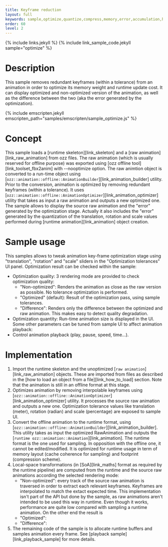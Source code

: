 ```yaml
---
title: Keyframe reduction
layout: full
keywords: sample,optimize,quantize,compress,memory,error,accumulation,hierarchy,keyframe,reduction,offline
order: 60
level: 2
---
```


{% include links.jekyll %}
{% include link_sample_code.jekyll sample="optimize" %}

Description
===========

This sample removes redundant keyframes (within a tolerance) from an animation in order to optimize its memory weight and runtime update cost. It can display optimized and non-optimized version of the animation, as well as the difference between the two (aka the error generated by the optimization).

{% include emscripten.jekyll emscripten_path="samples/emscripten/sample_optimize.js" %}

Concept
=======

This sample loads a [runtime skeleton][link_skeleton] and a [raw animation][link_raw_animation] from ozz files. The raw animation (which is usually reserved for offline purpose) was exported using [ozz offline tool][link_toolset_fbx2anim] with --nooptimize option. The raw animtion object is converted to a run-time object using [`ozz::animation::offline::AnimationBuilder`][link_animation_builder] utility.
Prior to the conversion, animation is optimized by removing redundant keyframes (within a tolerance). It uses [`ozz::animation::offline::AnimationOptimizer`][link_animation_optimizer] utility that takes as input a raw animation and outputs a new optimized one.
The sample allows to display the source raw animation and the "error" generated by the optimization stage. Actually it also includes the "error" generated by the quantization of the translation, rotation and scale values performed during [runtime animation][link_animation] object creation.

Sample usage
============

This samples allows to tweak animation key-frame optimization stage using "translation", "rotation" and "scale" sliders in the "Optimization tolerances" UI panel. Optimization result can be checked within the sample:

- Optimization quality: 3 rendering mode are provided to check optimization quality:
   - "Non-optimized": Renders the animation as close as the raw version as possible. No tolerance optimization is performed.
   - "Optimized" (default): Result of the optimization pass, using sample tolerances.
   - "Difference": Renders only the difference between the optimized and raw animation. This makes easy to detect quality degradation.
- Optimization quantity: Run-time animation size is displayed in the UI.
Some other parameters can be tuned from sample UI to affect animation playback:
- Control animation playback (play, pause, speed, time...).

Implementation
==============

1. Import the runtime skeleton and the unoptimized [`raw animation`][link_raw_animation] objects. These are imported from files as described in the [how to load an object from a file][link_how_to_load] section. Note that the animation is still in an offline format at this stage.
2. Optimizes animation by removing interpolable keyframes using [`ozz::animation::offline::AnimationOptimizer`][link_animation_optimizer] utility. It processes the source raw animation and outputs a new one. Optimization tolerance values like translation (meter), rotation (radian) and scale (percentage) are exposed to sample UI.
3. Convert the offline animation to the runtime format, using [`ozz::animation::offline::AnimationBuilder`][link_animation_builder]. This utility takes as input the optimized RawAnimation and outputs the [`runtime ozz::animation::Animation`][link_animation]. The runtime format is the one used for sampling. In opposition with the offline one, it cannot be edited/modified. It is optimized for runtime usage in term of memory layout (cache coherence for sampling) and footprint (compression scheme).
4. Local-space transformations (in [SoA][link_maths] format as required by the runtime pipeline) are computed from the runtime and the source raw animations according the selected rendering mode:
   - "Non-optimized": every track of the source raw animation is traversed in order to extract each relevant keyframes. Keyframes are interpolated to match the extact expected time. This implementation isn't part of the API but done by the sample, as raw animations aren't intended to be used this way in runtime. Even though it works, performance are quite low compared with sampling a runtime animation. On the other end the result is
   - "Optimized": 
   - "Difference":
5. The remaining code of the sample is to allocate runtime buffers and samples animation every frame. See [playback sample][link_playback_sample] for more details.